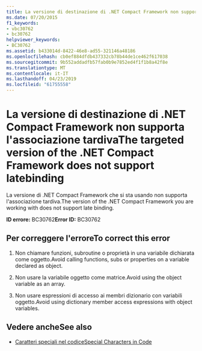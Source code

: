 ```yaml
---
title: La versione di destinazione di .NET Compact Framework non supporta l'associazione tardiva
ms.date: 07/20/2015
f1_keywords:
- vbc30762
- bc30762
helpviewer_keywords:
- BC30762
ms.assetid: b433014d-8422-46e8-ad55-321146a48186
ms.openlocfilehash: cb0ef884dfdb437332cb78b44de1ce462f617038
ms.sourcegitcommit: 9b552addadfb57fab0b9e7852ed4f1f1b8a42f8e
ms.translationtype: MT
ms.contentlocale: it-IT
ms.lasthandoff: 04/23/2019
ms.locfileid: "61755558"
---
```

# <a name="the-targeted-version-of-the-net-compact-framework-does-not-support-latebinding"></a><span data-ttu-id="86d51-102">La versione di destinazione di .NET Compact Framework non supporta l'associazione tardiva</span><span class="sxs-lookup"><span data-stu-id="86d51-102">The targeted version of the .NET Compact Framework does not support latebinding</span></span>
<span data-ttu-id="86d51-103">La versione di .NET Compact Framework che si sta usando non supporta l'associazione tardiva.</span><span class="sxs-lookup"><span data-stu-id="86d51-103">The version of the .NET Compact Framework you are working with does not support late binding.</span></span>  
  
 <span data-ttu-id="86d51-104">**ID errore:** BC30762</span><span class="sxs-lookup"><span data-stu-id="86d51-104">**Error ID:** BC30762</span></span>  
  
## <a name="to-correct-this-error"></a><span data-ttu-id="86d51-105">Per correggere l'errore</span><span class="sxs-lookup"><span data-stu-id="86d51-105">To correct this error</span></span>  
  
1. <span data-ttu-id="86d51-106">Non chiamare funzioni, subroutine o proprietà in una variabile dichiarata come oggetto.</span><span class="sxs-lookup"><span data-stu-id="86d51-106">Avoid calling functions, subs or properties on a variable declared as object.</span></span>  
  
2. <span data-ttu-id="86d51-107">Non usare la variabile oggetto come matrice.</span><span class="sxs-lookup"><span data-stu-id="86d51-107">Avoid using the object variable as an array.</span></span>  
  
3. <span data-ttu-id="86d51-108">Non usare espressioni di accesso ai membri dizionario con variabili oggetto.</span><span class="sxs-lookup"><span data-stu-id="86d51-108">Avoid using dictionary member access expressions with object variables.</span></span>  
  
## <a name="see-also"></a><span data-ttu-id="86d51-109">Vedere anche</span><span class="sxs-lookup"><span data-stu-id="86d51-109">See also</span></span>

- [<span data-ttu-id="86d51-110">Caratteri speciali nel codice</span><span class="sxs-lookup"><span data-stu-id="86d51-110">Special Characters in Code</span></span>](../../visual-basic/programming-guide/program-structure/special-characters-in-code.md)
